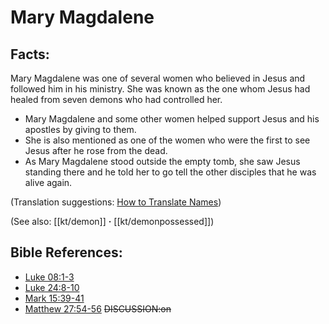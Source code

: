 # Mary Magdalene #

## Facts: ##

Mary Magdalene was one of several women who believed in Jesus and followed him in his ministry. She was known as the one whom Jesus had healed from seven demons who had controlled her.

* Mary Magdalene and some other women helped support Jesus and his apostles by giving to them.
* She is also mentioned as one of the women who were the first to see Jesus after he rose from the dead.
* As Mary Magdalene stood outside the empty tomb, she saw Jesus standing there and he told her to go tell the other disciples that he was alive again.

(Translation suggestions: [How to Translate Names](en/ta-vol1/translate/man/translate-names))

(See also: [[kt/demon]] **·** [[kt/demonpossessed]])

## Bible References: ##

* [Luke 08:1-3](en/tn/luk/help/08/01)
* [Luke 24:8-10](en/tn/luk/help/24/08)
* [Mark 15:39-41](en/tn/mrk/help/15/39)
* [Matthew 27:54-56](en/tn/mat/help/27/54)
~~DISCUSSION:on~~